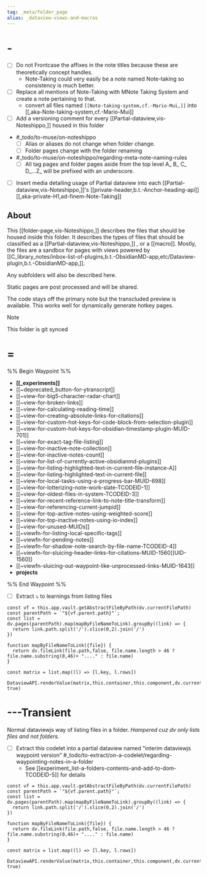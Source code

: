 ```yaml
---
tag: _meta/folder_page 
alias: _dataview-views-and-macros
---
```

# -

- [ ] Do not Frontcase the affixes in the note titles because these are theoretically concept handles.
  - Note-Taking could very easily be a note named Note-taking so consistency is much better.
- [ ] Replace all mentions of Note-Taking with MNote Taking System and create a note pertaining to that.
  - convert all files named `[[Note-taking-system,cf.-Mario-Mui,]]` into [[,aka-Note-taking-system,cf.-Mario-Mui]]
- [ ] Add a versioning comment for every [[Partial-dataview,vis-Noteshippo,]] housed in this folder
* #_todo/to-muse/on-noteshippo
  * [ ] Alias or aliases do not change when folder change.
  * [ ] Folder pages change with the folder renaming 

* #_todo/to-muse/on-noteshippo/regarding-meta-note-naming-rules
  - [ ] All tag pages and folder pages aside from the top level  A_ B_ C_ D_...Z_ will be prefixed with an underscore. 
- [ ] Insert media detailing usage of Partial dataview into each [[Partial-dataview,vis-Noteshippo,]]'s [[private-header,b.t.-Anchor-heading-api]][[,aka-private-H1,ad-finem-Note-Taking]]

## About

This [[folder-page,vis-Noteshippo,]] describes the files that should be housed inside this folder. It describes the types of files that should be classified as a [[Partial-dataview,vis-Noteshippo,]] , or a [[macro]]. Mostly, the files are a sandbox for pages with views powered by [[C_library_notes/inbox-list-of-plugins,b.t.-ObsidianMD-app,etc/Dataview-plugin,b.t.-ObsidianMD-app,]]. 

Any subfolders will also be described here.

Static pages are post processed and will be shared. 

The code stays off the primary note but the transcluded preview is available. This works well for dynamically generate hotkey pages.


> [!note]
> This folder is git synced

# =

%% Begin Waypoint %%
- **[[_experiments]]**
- [[~deprecated_button-for-ytranscript]]
- [[~view-for-big5-character-radar-chart]]
- [[~view-for-broken-links]]
- [[~view-for-calculating-reading-time]]
- [[~view-for-creating-absolute-links-for-citations]]
- [[~view-for-custom-hot-keys-for-code-block-from-selection-plugin]]
- [[~view-for-custom-hot-keys-for-obsidian-timestamp-plugin-MUID-701]]
- [[~view-for-exact-tag-file-listing]]
- [[~view-for-inactive-note-collection]]
- [[~view-for-inactive-notes-count]]
- [[~view-for-list-of-currently-active-obsidianmd-plugins]]
- [[~view-for-listing-highlighted-text-in-current-file-instance-A]]
- [[~view-for-listing-highlighted-text-in-current-file]]
- [[~view-for-local-tasks-using-a-progress-bar-MUID-698]]
- [[~view-for-lotterizing-note-work-slate-TCODEID-1]]
- [[~view-for-oldest-files-in-system-TCODEID-3]]
- [[~view-for-recent-reference-link-to-note-title-transform]]
- [[~view-for-referencing-current-jumpid]]
- [[~view-for-top-active-notes-using-weighted-score]]
- [[~view-for-top-inactive-notes-using-io-index]]
- [[~view-for-unused-MUIDs]]
- [[~viewfn-for-listing-local-specific-tags]]
- [[~viewfn-for-pending-notes]]
- [[~viewfn-for-shadow-note-search-by-file-name-TCODEID-4]]
- [[~viewfn-for-sluicing-header-links-for-citations-MUID-1560]]UID-1560]]
- [[~viewfn-sluicing-out-waypoint-like-unprocessed-links-MUID-1643]]
- **projects**

%% End Waypoint %%

- [ ] Extract ⤵ to learnings from listing files
```dataviewjs
const vf = this.app.vault.getAbstractFileByPath(dv.currentFilePath)
const parentPath = `"${vf.parent.path}"`;
const list = dv.pages(parentPath).map(mapByFileNameToLink).groupBy((link) => {
  return link.path.split('/').slice(0,2).join('/')
})

function mapByFileNameToLink({file}) {
  return dv.fileLink(file.path,false, file.name.length > 46 ? file.name.substring(0,46)+ "...." : file.name)
}

const matrix = list.map((l) => [l.key, l.rows]) 

DataviewAPI.renderValue(matrix,this.container,this.component,dv.currentFilePath, true)
```

# ---Transient
Normal dataviewjs way of listing files in a folder.
*Hampered cuz dv only lists files and not folders.*
- [ ] Extract this codelet  into a partial dataview named "interim dataviewjs waypoint version" #_todo/to-extract/on-a-codelet/regarding-waypointing-notes-in-a-folder 
  - See [[experiment_list-a-folders-contents-and-add-to-dom-TCODEID-5]] for details
```dataviewjs
const vf = this.app.vault.getAbstractFileByPath(dv.currentFilePath)
const parentPath = `"${vf.parent.path}"`;
const list = dv.pages(parentPath).map(mapByFileNameToLink).groupBy((link) => {
  return link.path.split('/').slice(0,2).join('/')
})

function mapByFileNameToLink({file}) {
  return dv.fileLink(file.path,false, file.name.length > 46 ? file.name.substring(0,46)+ "...." : file.name)
}

const matrix = list.map((l) => [l.key, l.rows]) 

DataviewAPI.renderValue(matrix,this.container,this.component,dv.currentFilePath, true)

```
